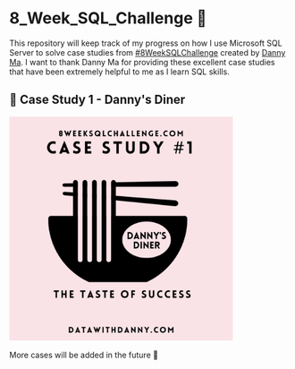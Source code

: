 # 8_Week_SQL_Challenge :muscle:
This repository will keep track of my progress on how I use Microsoft SQL Server to solve case studies from [#8WeekSQLChallenge](https://8weeksqlchallenge.com/) created by [Danny Ma](https://www.datawithdanny.com/).
I want to thank Danny Ma for providing these excellent case studies that have been extremely helpful to me as I learn SQL skills.


## :chopsticks: Case Study 1 - Danny's Diner

<img src="images/c1.png" width="400" />

More cases will be added in the future :rocket:
